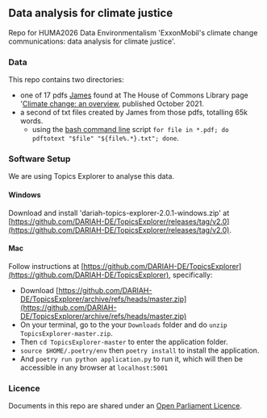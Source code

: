 ## Data analysis for climate justice

Repo for HUMA2026 Data Environmentalism 'ExxonMobil's climate change communications: data analysis for climate justice'.

### Data

This repo contains two directories:

- one of 17 pdfs [James](https://www.southampton.ac.uk/people/5yrbp5/doctor-james-baker) found at The House of Commons Library page '[Climate change: an overview](https://commonslibrary.parliament.uk/research-briefings/cbp-8666/), published October 2021.
- a second of txt files created by James from those pdfs, totalling 65k words.
  - using the [bash command line](https://programminghistorian.org/en/lessons/intro-to-bash) script `for file in *.pdf; do pdftotext "$file" "${file%.*}.txt"; done`.

### Software Setup

We are using Topics Explorer to analyse this data.

#### Windows

Download and install 'dariah-topics-explorer-2.0.1-windows.zip' at [https://github.com/DARIAH-DE/TopicsExplorer/releases/tag/v2.0](https://github.com/DARIAH-DE/TopicsExplorer/releases/tag/v2.0).

#### Mac

Follow instructions at [https://github.com/DARIAH-DE/TopicsExplorer](https://github.com/DARIAH-DE/TopicsExplorer), specifically:

- Download [https://github.com/DARIAH-DE/TopicsExplorer/archive/refs/heads/master.zip](https://github.com/DARIAH-DE/TopicsExplorer/archive/refs/heads/master.zip)
- On your terminal, go to the your `Downloads` folder and do `unzip TopicsExplorer-master.zip`.
- Then `cd TopicsExplorer-master` to enter the application folder.
- `source $HOME/.poetry/env` then `poetry install` to install the application.
- And `poetry run python application.py` to run it, which will then be accessible in any browser at `localhost:5001`

### Licence

Documents in this repo are shared under an [Open Parliament Licence](https://www.parliament.uk/site-information/copyright-parliament/open-parliament-licence/).

